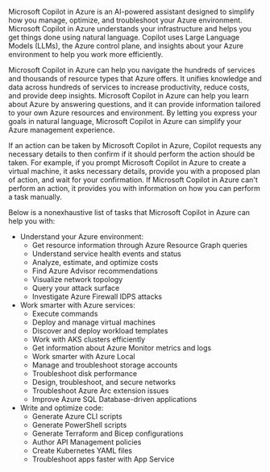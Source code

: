 Microsoft Copilot in Azure is an AI-powered assistant designed to simplify how you manage, optimize, and troubleshoot your Azure environment. Microsoft Copilot in Azure understands your infrastructure and helps you get things done using natural language. Copilot uses Large Language Models (LLMs), the Azure control plane, and insights about your Azure environment to help you work more efficiently.

Microsoft Copilot in Azure can help you navigate the hundreds of services and thousands of resource types that Azure offers. It unifies knowledge and data across hundreds of services to increase productivity, reduce costs, and provide deep insights. Microsoft Copilot in Azure can help you learn about Azure by answering questions, and it can provide information tailored to your own Azure resources and environment. By letting you express your goals in natural language, Microsoft Copilot in Azure can simplify your Azure management experience.

If an action can be taken by Microsoft Copilot in Azure, Copilot requests any necessary details to then confirm if it should perform the action should be taken. For example, if you prompt Microsoft Copilot in Azure to create a virtual machine, it asks necessary details, provide you with a proposed plan of action, and wait for your confirmation.  If Microsoft Copilot in Azure can't perform an action, it provides you with information on how you can perform a task manually.

Below is a nonexhaustive list of tasks that Microsoft Copilot in Azure can help you with:

- Understand your Azure environment:
  - Get resource information through Azure Resource Graph queries
  - Understand service health events and status
  - Analyze, estimate, and optimize costs
  - Find Azure Advisor recommendations
  - Visualize network topology
  - Query your attack surface
  - Investigate Azure Firewall IDPS attacks
- Work smarter with Azure services:
  - Execute commands
  - Deploy and manage virtual machines
  - Discover and deploy workload templates
  - Work with AKS clusters efficiently
  - Get information about Azure Monitor metrics and logs
  - Work smarter with Azure Local
  - Manage and troubleshoot storage accounts
  - Troubleshoot disk performance
  - Design, troubleshoot, and secure networks
  - Troubleshoot Azure Arc extension issues
  - Improve Azure SQL Database-driven applications
- Write and optimize code:
  - Generate Azure CLI scripts
  - Generate PowerShell scripts
  - Generate Terraform and Bicep configurations
  - Author API Management policies
  - Create Kubernetes YAML files
  - Troubleshoot apps faster with App Service